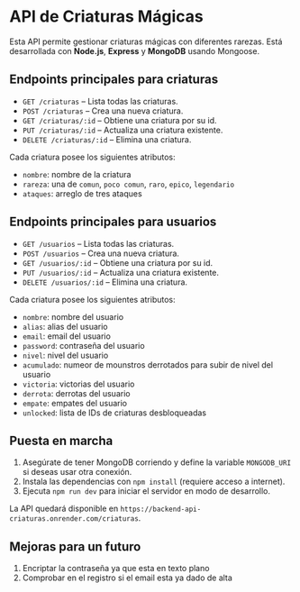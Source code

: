 # API de Criaturas Mágicas

Esta API permite gestionar criaturas mágicas con diferentes rarezas. Está desarrollada con **Node.js**, **Express** y **MongoDB** usando Mongoose.

## Endpoints principales para criaturas

- `GET /criaturas` – Lista todas las criaturas.
- `POST /criaturas` – Crea una nueva criatura.
- `GET /criaturas/:id` – Obtiene una criatura por su id.
- `PUT /criaturas/:id` – Actualiza una criatura existente.
- `DELETE /criaturas/:id` – Elimina una criatura.

Cada criatura posee los siguientes atributos:

- `nombre`: nombre de la criatura
- `rareza`: una de `comun`, `poco comun`, `raro`, `epico`, `legendario`
- `ataques`: arreglo de tres ataques

## Endpoints principales para usuarios

- `GET /usuarios` – Lista todas las criaturas.
- `POST /usuarios` – Crea una nueva criatura.
- `GET /usuarios/:id` – Obtiene una criatura por su id.
- `PUT /usuarios/:id` – Actualiza una criatura existente.
- `DELETE /usuarios/:id` – Elimina una criatura.

Cada criatura posee los siguientes atributos:

- `nombre`: nombre del usuario
- `alias`: alias del usuario
- `email`: email del usuario
- `password`: contraseña del usuario
- `nivel`: nivel del usuario
- `acumulado`: numeor de mounstros derrotados para subir de nivel del usuario
- `victoria`: victorias del usuario
- `derrota`: derrotas del usuario
- `empate`: empates del usuario
- `unlocked`: lista de IDs de criaturas desbloqueadas
  
## Puesta en marcha

1. Asegúrate de tener MongoDB corriendo y define la variable `MONGODB_URI` si deseas usar otra conexión.
2. Instala las dependencias con `npm install` (requiere acceso a internet).
3. Ejecuta `npm run dev` para iniciar el servidor en modo de desarrollo.

La API quedará disponible en `https://backend-api-criaturas.onrender.com/criaturas`.

## Mejoras para un futuro

1. Encriptar la contraseña ya que esta en texto plano
2. Comprobar en el registro si el email esta ya dado de alta

